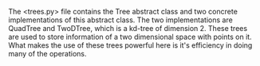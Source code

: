The <trees.py> file contains the Tree abstract class and two concrete
implementations of this abstract class. The two implementations are QuadTree and
TwoDTree, which is a kd-tree of dimension 2. These trees are used to store
information of a two dimensional space with points on it. What makes the use
of these trees powerful here is it's efficiency in doing many of the operations.
